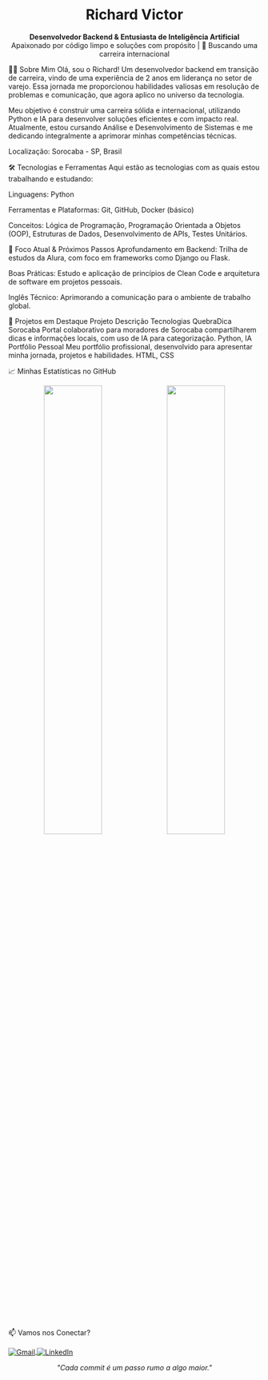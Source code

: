 <h1 align="center">Richard Victor</h1>


<p align="center">
<strong>Desenvolvedor Backend & Entusiasta de Inteligência Artificial</strong>
<br />
Apaixonado por código limpo e soluções com propósito | 🚀 Buscando uma carreira internacional
</p>


👨‍💻 Sobre Mim
Olá, sou o Richard! Um desenvolvedor backend em transição de carreira, vindo de uma experiência de 2 anos em liderança no setor de varejo. Essa jornada me proporcionou habilidades valiosas em resolução de problemas e comunicação, que agora aplico no universo da tecnologia.

Meu objetivo é construir uma carreira sólida e internacional, utilizando Python e IA para desenvolver soluções eficientes e com impacto real. Atualmente, estou cursando Análise e Desenvolvimento de Sistemas e me dedicando integralmente a aprimorar minhas competências técnicas.

Localização: Sorocaba - SP, Brasil


🛠️ Tecnologias e Ferramentas
Aqui estão as tecnologias com as quais estou trabalhando e estudando:

Linguagens: Python

Ferramentas e Plataformas: Git, GitHub, Docker (básico)

Conceitos: Lógica de Programação, Programação Orientada a Objetos (OOP), Estruturas de Dados, Desenvolvimento de APIs, Testes Unitários.


🌱 Foco Atual & Próximos Passos
Aprofundamento em Backend: Trilha de estudos da Alura, com foco em frameworks como Django ou Flask.

Boas Práticas: Estudo e aplicação de princípios de Clean Code e arquitetura de software em projetos pessoais.

Inglês Técnico: Aprimorando a comunicação para o ambiente de trabalho global.


🚀 Projetos em Destaque
Projeto	Descrição	Tecnologias
QuebraDica Sorocaba	Portal colaborativo para moradores de Sorocaba compartilharem dicas e informações locais, com uso de IA para categorização.	Python, IA
Portfólio Pessoal	Meu portfólio profissional, desenvolvido para apresentar minha jornada, projetos e habilidades.	HTML, CSS


📈 Minhas Estatísticas no GitHub
<div align="center">
<img src="https://github-readme-stats.vercel.app/api?username=rvalves10&show_icons=true&theme=tokyonight&hide_border=true&count_private=true" width="48%" />
<img src="https://github-readme-stats.vercel.app/api/top-langs/?username=rvalves10&layout=compact&theme=tokyonight&hide_border=true" width="48%" />
</div>


📫 Vamos nos Conectar?
<p align="left">
<a href="mailto:richardvic12@gmail.com">
<img align="center" src="https://img.shields.io/badge/-Gmail-%23EA4335?style=for-the-badge&logo=gmail&logoColor=white" alt="Gmail">
</a>
<a href="https://www.linkedin.com/in/richard-victor-3611a5303" target="_blank">
<img align="center" src="https://img.shields.io/badge/-LinkedIn-%230077B5?style=for-the-badge&logo=linkedin&logoColor=white" alt="LinkedIn">
</a>
</p>


<p align="center"><i>"Cada commit é um passo rumo a algo maior."</i></p>


